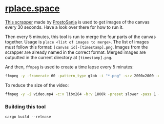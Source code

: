 # [rplace.space](https://rplace.space)

[This scrapper](https://github.com/ProstoSanja/place-2022) made by
[ProstoSanja](https://github.com/ProstoSanja) is used to get images of the
canvas every 30 seconds. Have a look over there for how to run it.

Then every 5 minutes, this tool is run to merge the four parts of the canvas
together. Usage is `place <list of images to merge>`. The list of images must
follow this format: `[canvas id]-[timestamp].png`. Images from the scrapper are
already named in the correct format. Merged images are outputted in the current
directory at `[timestamp].png`.

And then, `ffmpeg` is used to create a time lapse every 5 minutes:

```sh
ffmpeg -y -framerate 60 -pattern_type glob -i "*.png" -s:v 2000x2000 -c:v libx264 -crf 17 -pix_fmt yuv420p video.mp4
```

To reduce the size of the video:

```sh
ffmpeg -y -i video.mp4 -c:v libx264 -b:v 1800k -preset slower -pass 1 -an -movflags +faststart -tune zerolatency -f null /dev/null && ffmpeg -i video.mp4 -c:v libx264 -b:v 1800k -preset slower -pass 2 -movflags +faststart -tune zerolatency -an video5.mp4
```

### Building this tool

`cargo build --release`
